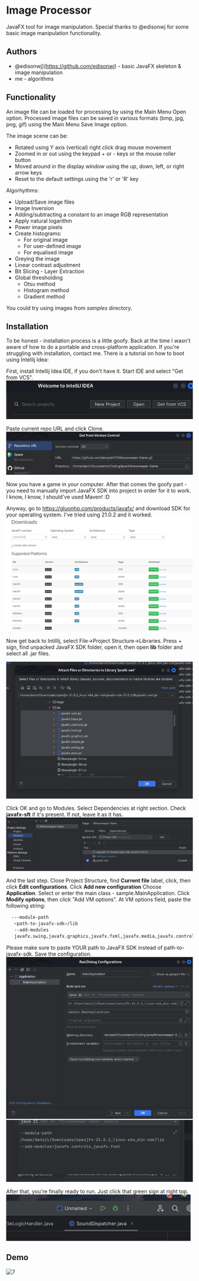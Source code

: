 # Image Processor

JavaFX tool for image manipulation. Special thanks to @edisonwj for some basic image manipulation functionality.

## Authors

- @edisonwj](https://github.com/edisonwj) - basic JavaFX skeleton & image manipulation
- me - algorithms

## Functionality

An image file can be loaded for processing by using the Main Menu Open option.
Processed image files can be saved in various formats (bmp, jpg, png, gif) using
the Main Menu Save Image option.

The image scene can be:
  -  Rotated using Y axis (vertical) right click drag mouse movement
  -  Zoomed in or out using the keypad + or - keys or the mouse roller button
  -  Moved around in the display window using the up, down, left, or right arrow keys
  -  Reset to the default settings using the 'r' or 'R' key

Algorhythms:

- Upload/Save image files
- Image Inversion
- Adding/subtracting a constant to an image RGB representation
- Apply natural logarithm
- Power image pixels
- Create histograms:
	- For original image
	- For user-defined image
	- For equalised image
- Greying the image
- Linear contrast adjustment
- Bit Slicing - Layer Extraction
- Global thresholding
	- Otsu method
	- Histogram method
	- Gradient method

You could try using images from *samples* directory.

## Installation
    
To be honest - installation process is a little goofy. Back at the time I wasn't aware of how to do a portable and cross-platform application. If you're struggling with installation, contact me. There is a tutorial on how to boot using Intellij Idea:

First, install Intellij Idea IDE, if you don't have it. Start IDE and select "Get from VCS".
![1](demo/1.png)

Paste current repo URL and click Clone.
![2](demo/2.png)

Now you have a game in your computer. After that comes the goofy part - you need to manually import JavaFX SDK into project in order for it to work. I know, I know, I should've used Maven! :D

Anyway, go to https://gluonhq.com/products/javafx/ and download SDK for your operating system. I've tried using 21.0.2 and it worked.
![3](demo/3.png)

Now get back to Intillij, select File->Project Structure->Libraries. Press + sign, find unpacked JavaFX SDK folder, open it, then open **lib** folder and select all .jar files.

![4](demo/4.png)

Click OK and go to Modules. Select Dependencies at right section. Check **javafx-sft** if it's present. If not, leave it as it has.
![5](demo/5.png)

And the last step. Close Project Structure, find **Current file** label, click, then click **Edit configurations**. Click **Add new configuration** Choose **Application**. Select or enter the main class - sample.MainApplication. Click **Modify options**, then click "Add VM options". At VM options field, paste the following string:

```bash
  ---module-path
   <path-to-javafx-sdk>/lib
   --add-modules
   javafx.swing,javafx.graphics,javafx.fxml,javafx.media,javafx.controls
```

Please make sure to paste YOUR path to JavaFX SDK instead of path-to-javafx-sdk. Save the configuration.
![6](demo/6.png)
![8](demo/8.png)

After that, you're finally ready to run. Just click that green sign at right top.
![7](demo/7.png)

## Demo
![7](demo/imp.gif)
